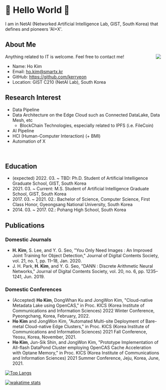 # 💖 Hello World 🤭

I am in NetAI (Networked Artificial Intelligence Lab, GIST, South Korea) that defines and pioneers 'AI+X'.

## About Me

<img align="right" src="https://github.com/kerryeon/kerryeon/blob/master/profile.png?raw=true">

Anything related to IT is welcome. Feel free to contact me!

- Name: Ho Kim
- Email: ho.kim@smartx.kr
- GitHub: https://github.com/kerryeon
- Location: GIST C210 (NetAI Lab), South Korea

## Research Interest

- Data Pipeline
- Data Architecture on the Edge Cloud such as Connected DataLake, Data Mesh, etc
  - BlockChain Technologies, especially related to IPFS (i.e. FileCoin)
- AI Pipeline
- HCI (Human-Computer Interaction) (+ BMI)
- Automation of X

<br clear="right"/>

## Education

- (expected) 2022\. 03\. ~ TBD: Ph.D. Student of Artificial Intelligence Graduate School, GIST, South Korea
- 2021\. 03\. ~ Current: M.S. Student of Artificial Intelligence Graduate School, GIST, South Korea
- 2017\. 03\. ~ 2021\. 02\.: Bachelor of Science, Computer Science, First Class Honor, Gyeongsang National University, South Korea
- 2014\. 03\. ~ 2017\. 02\.: Pohang High School, South Korea

## Publications

### Domestic Journals

- **H. Kim**, S. Lee, and Y. G. Seo, "You Only Need Images : An Improved Joint Training for Object Detection," Journal of Digital Contents Society, vol. 21, no. 1, pp. 11–18, Jan. 2020.
- J. H. Park, **H. Kim**, and Y. G. Seo, "DANN : Discrete Arithmetic Neural Networks," Journal of Digital Contents Society, vol. 20, no. 6, pp. 1235–1241, Jun. 2019.

### Domestic Conferences

- (Accepted) **Ho Kim**, DongWhan Ku and JongWon Kim, "Cloud-native Metadata Lake using OpenCAS," in Proc. KICS (Korea Institute of Communications and Information Sciences) 2022 Winter Conference, Pyeongchang, Korea, February, 2022.
- **Ho Kim** and JongWon Kim, "Automated Multi-site Deployment of Bare-metal Cloud-native Edge Clusters," in Proc. KICS (Korea Institute of Communications and Information Sciences) 2021 Fall Conference, Yeosu, Korea, November, 2021.
- **Ho Kim**, Jun-Sik Shin, and JongWon Kim, "Prototype Implementation of All-flash DataPond Cluster employing OpenCAS Cache Acceleration with Optane Memory,"  in Proc. KICS (Korea Institute of Communications and Information Sciences) 2021 Summer Conference, Jeju, Korea, June, 2021.

[![Top Langs](https://github-readme-stats.vercel.app/api/top-langs/?username=kerryeon&layout=compact&theme=dracula)](https://github.com/kerryeon/)

[![wakatime stats](https://github-readme-stats.vercel.app/api/wakatime?username=kerryeon&theme=dracula)](https://github.com/kerryeon/)
